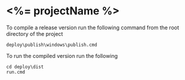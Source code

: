 # <%= projectName %>
To compile a release version run the following command from the root directory of the project
```
deploy\publish\windows\publish.cmd
```
To run the compiled version run the following
```
cd deploy\dist
run.cmd
```

